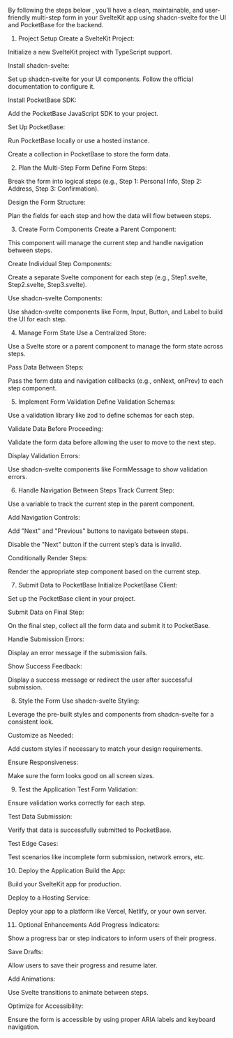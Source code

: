 By following the steps below , you’ll have a clean, maintainable, and user-friendly multi-step form in your SvelteKit app using shadcn-svelte for the UI and PocketBase for the backend.


1. Project Setup
Create a SvelteKit Project:

Initialize a new SvelteKit project with TypeScript support.

Install shadcn-svelte:

Set up shadcn-svelte for your UI components. Follow the official documentation to configure it.

Install PocketBase SDK:

Add the PocketBase JavaScript SDK to your project.

Set Up PocketBase:

Run PocketBase locally or use a hosted instance.

Create a collection in PocketBase to store the form data.

2. Plan the Multi-Step Form
Define Form Steps:

Break the form into logical steps (e.g., Step 1: Personal Info, Step 2: Address, Step 3: Confirmation).

Design the Form Structure:

Plan the fields for each step and how the data will flow between steps.

3. Create Form Components
Create a Parent Component:

This component will manage the current step and handle navigation between steps.

Create Individual Step Components:

Create a separate Svelte component for each step (e.g., Step1.svelte, Step2.svelte, Step3.svelte).

Use shadcn-svelte Components:

Use shadcn-svelte components like Form, Input, Button, and Label to build the UI for each step.

4. Manage Form State
Use a Centralized Store:

Use a Svelte store or a parent component to manage the form state across steps.

Pass Data Between Steps:

Pass the form data and navigation callbacks (e.g., onNext, onPrev) to each step component.

5. Implement Form Validation
Define Validation Schemas:

Use a validation library like zod to define schemas for each step.

Validate Data Before Proceeding:

Validate the form data before allowing the user to move to the next step.

Display Validation Errors:

Use shadcn-svelte components like FormMessage to show validation errors.

6. Handle Navigation Between Steps
Track Current Step:

Use a variable to track the current step in the parent component.

Add Navigation Controls:

Add "Next" and "Previous" buttons to navigate between steps.

Disable the "Next" button if the current step’s data is invalid.

Conditionally Render Steps:

Render the appropriate step component based on the current step.

7. Submit Data to PocketBase
Initialize PocketBase Client:

Set up the PocketBase client in your project.

Submit Data on Final Step:

On the final step, collect all the form data and submit it to PocketBase.

Handle Submission Errors:

Display an error message if the submission fails.

Show Success Feedback:

Display a success message or redirect the user after successful submission.

8. Style the Form
Use shadcn-svelte Styling:

Leverage the pre-built styles and components from shadcn-svelte for a consistent look.

Customize as Needed:

Add custom styles if necessary to match your design requirements.

Ensure Responsiveness:

Make sure the form looks good on all screen sizes.

9. Test the Application
Test Form Validation:

Ensure validation works correctly for each step.

Test Data Submission:

Verify that data is successfully submitted to PocketBase.

Test Edge Cases:

Test scenarios like incomplete form submission, network errors, etc.

10. Deploy the Application
Build the App:

Build your SvelteKit app for production.

Deploy to a Hosting Service:

Deploy your app to a platform like Vercel, Netlify, or your own server.

11. Optional Enhancements
Add Progress Indicators:

Show a progress bar or step indicators to inform users of their progress.

Save Drafts:

Allow users to save their progress and resume later.

Add Animations:

Use Svelte transitions to animate between steps.

Optimize for Accessibility:

Ensure the form is accessible by using proper ARIA labels and keyboard navigation.

